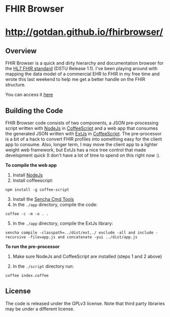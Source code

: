 # FHIR Browser

# http://gotdan.github.io/fhirbrowser/

## Overview

FHIR Browser is a quick and dirty hierarchy and documentation browser for the [HL7 FHIR standard](http://hl7.org/implement/standards/fhir/) (DSTU Release 1.1). I've been playing around with mapping the data model of a commercial EHR to FHIR in my free time and wrote this last weekend to help me get a better handle on the FHIR structure.

You can access it [here](http://gotdan.github.io/fhirbrowser/index.html)

## Building the Code

FHIR Browser code consists of two components, a JSON pre-processing script written with [NodeJs](http://nodejs.org) in [CoffeeScript](http://coffeescript.org) and a web app that consumes the generated JSON written with [ExtJs](http://www.sencha.com/products/extjs/) in [CoffeeScript](http://coffeescript.org). The pre-processor is a bit of a hack to convert FHIR profiles into something easy for the client app to consume. Also, longer term, I may move the client app to a lighter weight web framework, but ExtJs has a nice tree control that made development quick (I don't have a lot of time to spend on this right now :).

**To compile the web app**

1. Install [NodeJs](http://nodejs.org)
2. Install coffeescript:

```npm install -g coffee-script```

3. Install the [Sencha Cmd Tools](http://www.sencha.com/products/sencha-cmd/download)
4. In the ```./app``` directory, compile the code:

```coffee -c -m -o . .```

5. In the ```./app``` directory, compile the ExtJs library:

```sencha compile -classpath=../dist/ext,./ exclude -all and include -recursive -file=app.js and concatenate -yui ../dist/app.js```


**To run the pre-processor**

1. Make sure NodeJs and CoffeeScript are installed (steps 1 and 2 above)

2. In the ```./script``` directory run:

```coffee index.coffee```


## License

The code is released under the GPLv3 license. Note that third party libraries may be under a different license.
